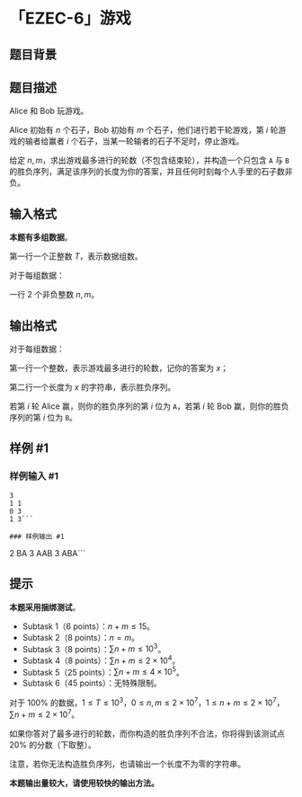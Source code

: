 # 「EZEC-6」游戏

## 题目背景



## 题目描述

Alice 和 Bob 玩游戏。

Alice 初始有 $n$ 个石子，Bob 初始有 $m$ 个石子，他们进行若干轮游戏，第 $i$ 轮游戏的输者给赢者 $i$ 个石子，当某一轮输者的石子不足时，停止游戏。

给定 $n,m$，求出游戏最多进行的轮数（不包含结束轮），并构造一个只包含 `A` 与 `B` 的胜负序列，满足该序列的长度为你的答案，并且任何时刻每个人手里的石子数非负。



## 输入格式

**本题有多组数据**。

第一行一个正整数 $T$，表示数据组数。

对于每组数据：

一行 $2$ 个非负整数 $n,m$。

## 输出格式

对于每组数据：

第一行一个整数，表示游戏最多进行的轮数，记你的答案为 $x$；

第二行一个长度为 $x$ 的字符串，表示胜负序列。

若第 $i$ 轮 Alice 赢，则你的胜负序列的第 $i$ 位为 `A`，若第 $i$ 轮 Bob 赢，则你的胜负序列的第 $i$ 位为 `B`。

## 样例 #1

### 样例输入 #1
```
3
1 1
0 3
1 3```

### 样例输出 #1

```
2
BA
3
AAB
3
ABA```

## 提示

**本题采用捆绑测试**。

- Subtask 1（6 points）：$n+m\le15$。
- Subtask 2（8 points）：$n=m$。
- Subtask 3（8 points）：$\sum n+m\le10^3$。
- Subtask 4（8 points）：$\sum n+m\le2\times10^4$。
- Subtask 5（25 points）：$\sum n+m\le4\times10^5$。
- Subtask 6（45 points）：无特殊限制。

对于 $100\%$ 的数据，$1\le T\le10^3$，$0\le n,m\le2\times10^7$，$1\le n+m\le2\times10^7$，$\sum n+m\le2\times10^7$。

如果你答对了最多进行的轮数，而你构造的胜负序列不合法，你将得到该测试点 $20\%$ 的分数（下取整）。

注意，若你无法构造胜负序列，也请输出一个长度不为零的字符串。

**本题输出量较大，请使用较快的输出方法。**

